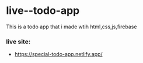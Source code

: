 # live--todo-app
This is a todo app that i made wtih html,css,js,firebase

### live site:
- https://special-todo-app.netlify.app/
